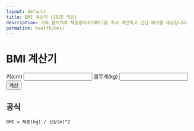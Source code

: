 ```yaml
---
layout: default
title: BMI 계산기 (2025 최신)
description: 키와 몸무게로 체질량지수(BMI)를 즉시 계산하고 간단 해석을 제공합니다.
permalink: health/bmi/
---
```


# BMI 계산기
<form id="bmi-form" onsubmit="event.preventDefault(); calcBMI();">
  <label>키(cm) <input type="number" id="height" required></label>
  <label>몸무게(kg) <input type="number" id="weight" required></label>
  <!-- BMI 계산기 버튼 -->
<button id="bmiBtn" type="button" class="btn-orange">계산</button>

</form>
<div id="bmi-result" class="note"></div>

<script>
function calcBMI(){
  const h=parseFloat(document.getElementById('height').value)/100;
  const w=parseFloat(document.getElementById('weight').value);
  if(!h||!w) return;
  const bmi=(w/(h*h)).toFixed(1);
  let cat="정상";
  if(bmi<18.5) cat="저체중";
  else if(bmi>=25) cat="과체중/비만";
  document.getElementById('bmi-result').innerText=`BMI: ${bmi} (${cat})`;
}
</script>

## 공식
`BMI = 체중(kg) / 신장(m)^2`
